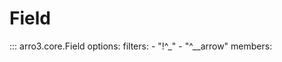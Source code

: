 # Field

::: arro3.core.Field
    options:
      filters:
        - "!^_"
        - "^__arrow"
      members:
